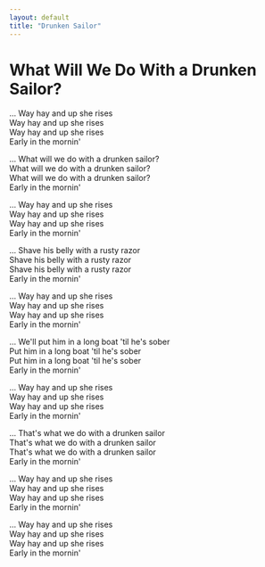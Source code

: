 ```yaml
---
layout: default
title: "Drunken Sailor"
---
```


# What Will We Do With a Drunken Sailor?

… Way hay and up she rises  
Way hay and up she rises  
Way hay and up she rises  
Early in the mornin'  

… What will we do with a drunken sailor?  
What will we do with a drunken sailor?  
What will we do with a drunken sailor?  
Early in the mornin'  

… Way hay and up she rises  
Way hay and up she rises  
Way hay and up she rises  
Early in the mornin'  

… Shave his belly with a rusty razor  
Shave his belly with a rusty razor  
Shave his belly with a rusty razor  
Early in the mornin'  

… Way hay and up she rises  
Way hay and up she rises  
Way hay and up she rises  
Early in the mornin'  

… We'll put him in a long boat 'til he's sober  
Put him in a long boat 'til he's sober  
Put him in a long boat 'til he's sober  
Early in the mornin'  

… Way hay and up she rises  
Way hay and up she rises  
Way hay and up she rises  
Early in the mornin'  

… That's what we do with a drunken sailor  
That's what we do with a drunken sailor  
That's what we do with a drunken sailor  
Early in the mornin'  

… Way hay and up she rises  
Way hay and up she rises  
Way hay and up she rises  
Early in the mornin'  

… Way hay and up she rises  
Way hay and up she rises  
Way hay and up she rises  
Early in the mornin'  
